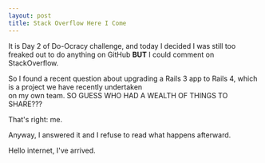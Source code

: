 ```yaml
---
layout: post
title: Stack Overflow Here I Come
---
```


It is Day 2 of Do-Ocracy challenge, and today I decided I was still too freaked out to do anything on GitHub **BUT**
I could comment on StackOverflow.  

So I found a recent question about upgrading a Rails 3 app to Rails 4, which is a project we have recently undertaken  
on my own team. SO GUESS WHO HAD A WEALTH OF THINGS TO SHARE???  

That's right: me. 

Anyway, I answered it and I refuse to read what happens afterward.  

Hello internet, I've arrived. 
